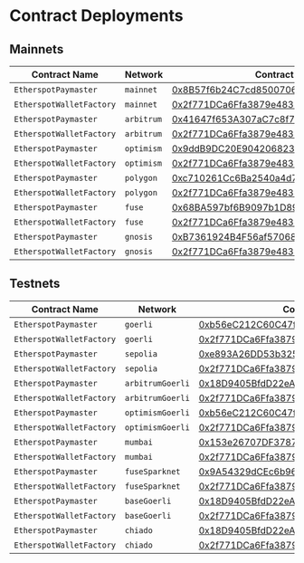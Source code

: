 # Contract Deployments

## Mainnets

| Contract Name | Network | Contract Address | Transaction Hash |  
| --- | --- | --- |  --- |
| `EtherspotPaymaster` | `mainnet` | [0x8B57f6b24C7cd85007068Bf0587382804B225DB6](https://etherscan.io/address/0x8B57f6b24C7cd85007068Bf0587382804B225DB6) | [0xf0db5539a64765ea2a1a7a2405b04d7e5c09570416e065cce22a113522516cfd](https://etherscan.io/tx/0xf0db5539a64765ea2a1a7a2405b04d7e5c09570416e065cce22a113522516cfd) |
| `EtherspotWalletFactory` | `mainnet` | [0x2f771DCa6Ffa3879e48355E8A4aF5b81d82A6164](https://etherscan.io/address/0x2f771DCa6Ffa3879e48355E8A4aF5b81d82A6164) | [0x3ca459c129ed9a744a5e5878043d521d7b476211ea6f28dcc9b21ac24ed92aa5](https://etherscan.io/tx/0x3ca459c129ed9a744a5e5878043d521d7b476211ea6f28dcc9b21ac24ed92aa5) |
| `EtherspotPaymaster` | `arbitrum` | [0x41647f653A307aC7c8f75A499B018EaC9e1401E3](https://arbiscan.io/address/0x41647f653A307aC7c8f75A499B018EaC9e1401E3) | [0xe5daf02108c79c75685acc6ee9aa8557a4ab830f484e999db086830de32c115a](https://arbiscan.io/tx/0xe5daf02108c79c75685acc6ee9aa8557a4ab830f484e999db086830de32c115a) |
| `EtherspotWalletFactory` | `arbitrum` | [0x2f771DCa6Ffa3879e48355E8A4aF5b81d82A6164](https://arbiscan.io/address/0x2f771DCa6Ffa3879e48355E8A4aF5b81d82A6164) | [0x58fc350839e9cbab912cdef0a6df31200f3ad515fbd5a77586adcb9e77a06fa8](https://arbiscan.io/tx/0x58fc350839e9cbab912cdef0a6df31200f3ad515fbd5a77586adcb9e77a06fa8) |
| `EtherspotPaymaster` | `optimism` | [0x9ddB9DC20E904206823184577e9C571c713d2c57](https://optimistic.etherscan.io/address/0x9ddB9DC20E904206823184577e9C571c713d2c57) | [0xdbe745e6e7952e9cc21a199b3dced9c5b0859b79631f71122171b2ae3d6bbe4e](https://optimistic.etherscan.io/tx/0xdbe745e6e7952e9cc21a199b3dced9c5b0859b79631f71122171b2ae3d6bbe4e) |
| `EtherspotWalletFactory` | `optimism` | [0x2f771DCa6Ffa3879e48355E8A4aF5b81d82A6164](https://optimistic.etherscan.io/address/0x2f771DCa6Ffa3879e48355E8A4aF5b81d82A6164) | [0x2d8826784c9c77ff485336a6af122ef6194946599132ab1e095c38b79aec5cea](https://optimistic.etherscan.io/tx/0x2d8826784c9c77ff485336a6af122ef6194946599132ab1e095c38b79aec5cea) |
| `EtherspotPaymaster` | `polygon` | [0xc710261Cc6Ba2540a4d728dd03700cA92c3eC9fA](https://polygonscan.com/address/0xc710261Cc6Ba2540a4d728dd03700cA92c3eC9fA) | [0xe5aa0c04c0084075dd796bcf1a81dfb8f4e359fe11c373e85dcae66585fc0ab3](https://polygonscan.com/tx/0xe5aa0c04c0084075dd796bcf1a81dfb8f4e359fe11c373e85dcae66585fc0ab3) |
| `EtherspotWalletFactory` | `polygon` | [0x2f771DCa6Ffa3879e48355E8A4aF5b81d82A6164](https://polygonscan.com/address/0x2f771DCa6Ffa3879e48355E8A4aF5b81d82A6164) | [0x3d16ac300ffbbb28c9c7cd63a6bfd8763eb6f6aad7d6797b073cd5048a4c3a19](https://polygonscan.com/tx/0x3d16ac300ffbbb28c9c7cd63a6bfd8763eb6f6aad7d6797b073cd5048a4c3a19) |
| `EtherspotPaymaster` | `fuse` | [0x68BA597bf6B9097b1D89b8E0D34646D30997f773](https://explorer.fuse.io/address/0x68BA597bf6B9097b1D89b8E0D34646D30997f773) | [0x7ad4605d2a55067e277840b3d94e05ca98a5d0e9b3d8f20d619c9ab766442864](https://explorer.fuse.io/tx/0x7ad4605d2a55067e277840b3d94e05ca98a5d0e9b3d8f20d619c9ab766442864) |
| `EtherspotWalletFactory` | `fuse` | [0x2f771DCa6Ffa3879e48355E8A4aF5b81d82A6164](https://explorer.fuse.io/address/0x2f771DCa6Ffa3879e48355E8A4aF5b81d82A6164) | [0x5292363d570d6a3c301391de82ee343f17170a9f83fd707742923d266b16e969](https://explorer.fuse.io/tx/0x5292363d570d6a3c301391de82ee343f17170a9f83fd707742923d266b16e969) |
| `EtherspotPaymaster` | `gnosis` | [0xB7361924B4F56af570680d56A03895A16bC54Be0](https://gnosisscan.io/address/0xB7361924B4F56af570680d56A03895A16bC54Be0) | [0x282ca4fbe66aa926d0a0669aba90dc7d6b9d9d31ff5fbf4d1e09c9e40b30694e](https://gnosisscan.io/tx/0x282ca4fbe66aa926d0a0669aba90dc7d6b9d9d31ff5fbf4d1e09c9e40b30694e) |
| `EtherspotWalletFactory` | `gnosis` | [0x2f771DCa6Ffa3879e48355E8A4aF5b81d82A6164](https://gnosisscan.io/address/0x2f771DCa6Ffa3879e48355E8A4aF5b81d82A6164) | [0x59f5324630f49bd7e3a4a824ec5d4c9c648be45cd612871ab690dfb1db79f795](https://gnosisscan.io/tx/0x59f5324630f49bd7e3a4a824ec5d4c9c648be45cd612871ab690dfb1db79f795) |

## Testnets

| Contract Name | Network | Contract Address | Transaction Hash |
| --- | --- | --- |  --- |
| `EtherspotPaymaster` | `goerli` | [0xb56eC212C60C47fb7385f13b7247886FFa5E9D5C](https://goerli.etherscan.io/address/0xb56eC212C60C47fb7385f13b7247886FFa5E9D5C) | [0x5a26ba253903485640df885db259b62d4a3dc38b4c1d6c946afea9fb65ef54a4](https://goerli.etherscan.io/tx/0x5a26ba253903485640df885db259b62d4a3dc38b4c1d6c946afea9fb65ef54a4) |
| `EtherspotWalletFactory` | `goerli` | [0x2f771DCa6Ffa3879e48355E8A4aF5b81d82A6164](https://goerli.etherscan.io/address/0x2f771DCa6Ffa3879e48355E8A4aF5b81d82A6164) | [0x117f4139a577ab09d55ad2cf4312547bc4d1736f808680993829b2c236052e33](https://goerli.etherscan.io/tx/0x117f4139a577ab09d55ad2cf4312547bc4d1736f808680993829b2c236052e33) |
| `EtherspotPaymaster` | `sepolia` | [0xe893A26DD53b325BffAacDfA224692EfF4C448c4](https://sepolia.etherscan.io/address/0xe893A26DD53b325BffAacDfA224692EfF4C448c4) | [0x6e2228ceaa85eea2864c599b64701952c274fc5acae71996061c859e080a4d22](https://sepolia.etherscan.io/tx/0x6e2228ceaa85eea2864c599b64701952c274fc5acae71996061c859e080a4d22) |
| `EtherspotWalletFactory` | `sepolia` | [0x2f771DCa6Ffa3879e48355E8A4aF5b81d82A6164](https://sepolia.etherscan.io/address/0x2f771DCa6Ffa3879e48355E8A4aF5b81d82A6164) | [0x690e9e22d9c6815aefcea98d2262e9bec54c1de8e7b8d9b1eeda907a400d7e48](https://sepolia.etherscan.io/tx/0x690e9e22d9c6815aefcea98d2262e9bec54c1de8e7b8d9b1eeda907a400d7e48) |
| `EtherspotPaymaster` | `arbitrumGoerli` | [0x18D9405BfdD22eA84C0B481e0AAA4638e4F71Af4](https://goerli.arbiscan.io/address/0x18D9405BfdD22eA84C0B481e0AAA4638e4F71Af4) | [0x4db21e99b832b8649d4f4bff7a4d6e1e2022787e66e22461806004af3ebf6905](https://goerli.arbiscan.io/tx/0x4db21e99b832b8649d4f4bff7a4d6e1e2022787e66e22461806004af3ebf6905) |
| `EtherspotWalletFactory` | `arbitrumGoerli` | [0x2f771DCa6Ffa3879e48355E8A4aF5b81d82A6164](https://goerli.arbiscan.io/address/0x2f771DCa6Ffa3879e48355E8A4aF5b81d82A6164) | [0x92bee02f11b3768d90a374f91e0d573cceb870cce92064c2e196014f2d18dde8](https://goerli.arbiscan.io/tx/0x92bee02f11b3768d90a374f91e0d573cceb870cce92064c2e196014f2d18dde8) |
| `EtherspotPaymaster` | `optimismGoerli` | [0xb56eC212C60C47fb7385f13b7247886FFa5E9D5C](https://goerli-optimism.etherscan.io/address/0xb56eC212C60C47fb7385f13b7247886FFa5E9D5C) | [0x918ee9a2e9ed213bbbef3095b99aedd634aabd9bab60d18b246bd5e934dae748](https://goerli-optimism.etherscan.io/tx/0x918ee9a2e9ed213bbbef3095b99aedd634aabd9bab60d18b246bd5e934dae748) |
| `EtherspotWalletFactory` | `optimismGoerli` | [0x2f771DCa6Ffa3879e48355E8A4aF5b81d82A6164](https://goerli-optimism.etherscan.io/address/0x2f771dca6ffa3879e48355e8a4af5b81d82a6164) | [0xd5fcf21c67ccaee27f4c98758071f1159df98aee8d64ba84edd58735f3ee6812](https://goerli-optimism.etherscan.io/tx/0xd5fcf21c67ccaee27f4c98758071f1159df98aee8d64ba84edd58735f3ee6812) |
| `EtherspotPaymaster` | `mumbai` | [0x153e26707DF3787183945B88121E4Eb188FDCAAA](https://mumbai.polygonscan.com/address/0x153e26707DF3787183945B88121E4Eb188FDCAAA) | [0x0a4b023fb0b0287e5bc1636401f74092ace784831eb6eb3add8475d7bc0355c3](https://mumbai.polygonscan.com/tx/0x0a4b023fb0b0287e5bc1636401f74092ace784831eb6eb3add8475d7bc0355c3) |
| `EtherspotWalletFactory` | `mumbai` | [0x2f771DCa6Ffa3879e48355E8A4aF5b81d82A6164](https://mumbai.polygonscan.com/address/0x2f771DCa6Ffa3879e48355E8A4aF5b81d82A6164) | [0x7c70865396f5f5397e3edc8c6d777172827d81599cf206108781065df863cfb9](https://mumbai.polygonscan.com/tx/0x7c70865396f5f5397e3edc8c6d777172827d81599cf206108781065df863cfb9) |
| `EtherspotPaymaster` | `fuseSparknet` | [0x9A54329dCEc6b961F788bE5017110ac30c76b107](https://explorer.fusespark.io/address/0x9A54329dCEc6b961F788bE5017110ac30c76b107) | [0x5ec72937cc32302d4a6050ffc0f89f7bbc24053487192961319a4b7338b1c1f6](https://explorer.fusespark.io/tx/0x5ec72937cc32302d4a6050ffc0f89f7bbc24053487192961319a4b7338b1c1f6) |
| `EtherspotWalletFactory` | `fuseSparknet` | [0x2f771DCa6Ffa3879e48355E8A4aF5b81d82A6164](https://explorer.fusespark.io/address/0x2f771DCa6Ffa3879e48355E8A4aF5b81d82A6164) | [0xa5608a33d27162aec4ef03fc0883f92385ebf65c68c47c9828d5a8d8022c7ba4](https://explorer.fusespark.io/tx/0xa5608a33d27162aec4ef03fc0883f92385ebf65c68c47c9828d5a8d8022c7ba4) |
| `EtherspotPaymaster` | `baseGoerli` | [0x18D9405BfdD22eA84C0B481e0AAA4638e4F71Af4](https://base-goerli.blockscout.com/address/0x18D9405BfdD22eA84C0B481e0AAA4638e4F71Af4) | [0xf180ac811c354253ee826052c44e71236301dc4956d82f7e4410df15d1c49125](https://base-goerli.blockscout.com/tx/0xf180ac811c354253ee826052c44e71236301dc4956d82f7e4410df15d1c49125) |
| `EtherspotWalletFactory` | `baseGoerli` | [0x2f771DCa6Ffa3879e48355E8A4aF5b81d82A6164](https://base-goerli.blockscout.com/address/0x2f771DCa6Ffa3879e48355E8A4aF5b81d82A6164) | [0x9412af5ce43334573616383fe735be2c7245029cf90170bf91dffd705ddfb2d0](https://base-goerli.blockscout.com/tx/0x9412af5ce43334573616383fe735be2c7245029cf90170bf91dffd705ddfb2d0) |
| `EtherspotPaymaster` | `chiado` | [0x18D9405BfdD22eA84C0B481e0AAA4638e4F71Af4](https://blockscout.chiadochain.net/address/0x18D9405BfdD22eA84C0B481e0AAA4638e4F71Af4) | [0x66549bda7fb1543092239fcf0768d29baef3d148279ff1ad88ef91580013bdb6](https://blockscout.chiadochain.net/tx/0x66549bda7fb1543092239fcf0768d29baef3d148279ff1ad88ef91580013bdb6) |
| `EtherspotWalletFactory` | `chiado` | [0x2f771DCa6Ffa3879e48355E8A4aF5b81d82A6164](https://blockscout.chiadochain.net/address/0x2f771DCa6Ffa3879e48355E8A4aF5b81d82A6164) | [0x857664729b8f09c2b48f99582184388ac35240073ede6919c889422b84b8e461](https://blockscout.chiadochain.net/tx/0x857664729b8f09c2b48f99582184388ac35240073ede6919c889422b84b8e461) |
